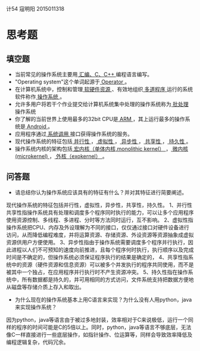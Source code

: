 计54 寇明阳 2015011318

# 思考题

## 填空题

* 当前常见的操作系统主要用<u> 汇编、C、C++ </u>编程语言编写。
* "Operating system"这个单词起源于<u> Operator </u>。
* 在计算机系统中，控制和管理<u> 软硬件资源 </u>、有效地组织<u> 多道程序 </u>运行的系统软件称作<u> 操作系统 </u>。
* 允许多用户将若干个作业提交给计算机系统集中处理的操作系统称为<u> 批处理 </u>操作系统
* 你了解的当前世界上使用最多的32bit CPU是<u> ARM </u>，其上运行最多的操作系统是<u> Android </u>。
* 应用程序通过<u> 系统调用 </u>接口获得操作系统的服务。
* 现代操作系统的特征包括<u> 并行性 </u>，<u> 虚拟性 </u>，<u> 异步性 </u>，<u> 共享性 </u>，<u> 持久性 </u>。
* 操作系统内核的架构包括<u> 宏内核（单体内核,monolithic kernel） </u>，<u> 微内核(microkernel) </u>，<u> 外核（exokernel） </u>。


## 问答题

- 请总结你认为操作系统应该具有的特征有什么？并对其特征进行简要阐述。

现代操作系统的特征包括并行性，虚拟性，异步性，共享性，持久性。
1、并行性共享性指操作系统具有处理和调度多个程序同时执行的能力，可以让多个应用程序使用资源控制、多线程、多进程、分时等方法同时运行，互不影响。
2、虚拟性指操作系统把CPU、内存及外设理解为不同的接口，仅仅通过接口对硬件设备进行访问，从而降低编程难度，并将运算资源、存储资源、外设资源等资源抽象成虚拟资源供用户方便使用。
3、异步性指由于操作系统需要调度多个程序并行执行，因此进程以人们不可预知的速度向前推进，且每个程序何时执行，执行顺序以及完成时间是不确定的，但操作系统必须保证程序执行的结果是确定的，
4、共享性指系统中的资源（硬件资源和信息资源）可以被多个并发执行的程序共同使用，而不是被其中一个独占，在应用程序并行执行时不产生资源冲突。
5、持久性指在操作系统中，所有数据都是持久的，并可用相同的方式访问，文件系统支持把数据方便地从磁盘等存储介质上存入和取出。

- 为什么现在的操作系统基本上用C语言来实现？为什么没有人用python，java来实现操作系统？

因为python，java等语言由于被过多地封装，效率相对于C来说极低，运行一个同样的程序的时间可能是C的5倍以上。同时，python，java等语言不够底层，无法像C一样直接进行一些底层操作，如指针操作、位运算等，同样会导致效率降低及编程逻辑复杂，代码冗余。
